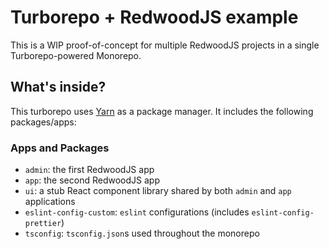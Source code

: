 # Turborepo + RedwoodJS example

This is a WIP proof-of-concept for multiple RedwoodJS projects in a single Turborepo-powered Monorepo.

## What's inside?

This turborepo uses [Yarn](https://classic.yarnpkg.com/lang/en/) as a package manager. It includes the following packages/apps:

### Apps and Packages

- `admin`: the first RedwoodJS app
- `app`: the second RedwoodJS app
- `ui`: a stub React component library shared by both `admin` and `app` applications
- `eslint-config-custom`: `eslint` configurations (includes `eslint-config-prettier`)
- `tsconfig`: `tsconfig.json`s used throughout the monorepo
